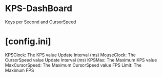 # KPS-DashBoard
Keys per Second and CursorSpeed

# [config.ini]
KPSClock: The KPS value Update Interval (ms)
MouseClock: The CursorSpeed value Update Interval (ms)
KPSMax: The Maximum KPS value
MaxCursorSpeed: The Maximum CursorSpeed value
FPS Limit: The Maximum FPS
